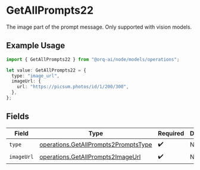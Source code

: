 # GetAllPrompts22

The image part of the prompt message. Only supported with vision models.

## Example Usage

```typescript
import { GetAllPrompts22 } from "@orq-ai/node/models/operations";

let value: GetAllPrompts22 = {
  type: "image_url",
  imageUrl: {
    url: "https://picsum.photos/id/1/200/300",
  },
};
```

## Fields

| Field                                                                                        | Type                                                                                         | Required                                                                                     | Description                                                                                  |
| -------------------------------------------------------------------------------------------- | -------------------------------------------------------------------------------------------- | -------------------------------------------------------------------------------------------- | -------------------------------------------------------------------------------------------- |
| `type`                                                                                       | [operations.GetAllPrompts2PromptsType](../../models/operations/getallprompts2promptstype.md) | :heavy_check_mark:                                                                           | N/A                                                                                          |
| `imageUrl`                                                                                   | [operations.GetAllPrompts2ImageUrl](../../models/operations/getallprompts2imageurl.md)       | :heavy_check_mark:                                                                           | N/A                                                                                          |
